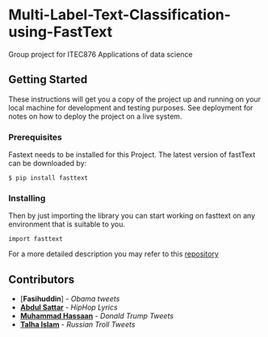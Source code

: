 # Multi-Label-Text-Classification-using-FastText
Group project for ITEC876 Applications of data science

## Getting Started

These instructions will get you a copy of the project up and running on your local machine for development and testing purposes. See deployment for notes on how to deploy the project on a live system.

### Prerequisites

Fastext needs to be installed for this Project. The latest version of fastText can be downloaded by:
```
$ pip install fasttext
```

### Installing

Then by just importing the library you can start working on fasttext on any environment that is suitable to you.

```
import fasttext
```
For a more detailed description you may refer to this [repository](https://github.com/facebookresearch/fastText/tree/master/python)


## Contributors

* [**Fasihuddin**] - *Obama tweets*
* [**Abdul Sattar**](https://github.com/AsharMohammed) - *HipHop Lyrics*
* [**Muhammad Hassaan**](https://github.com/hassan25sohail) - *Donald Trump Tweets*
* [**Talha Islam**](https://github.com/TalhaIslam) - *Russian Troll Tweets*
